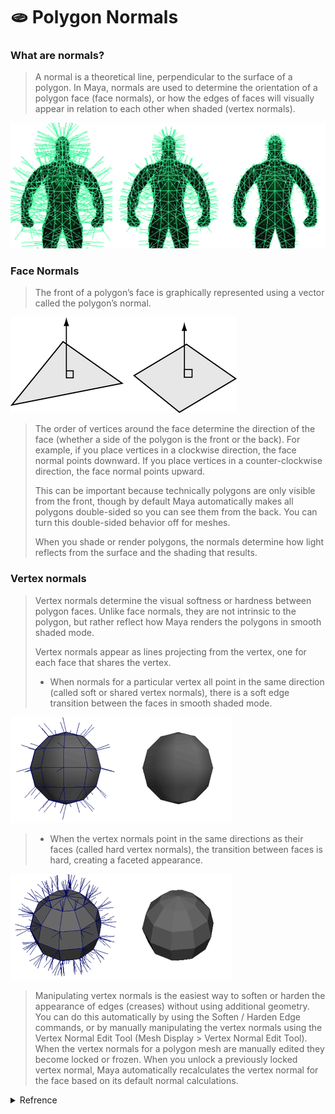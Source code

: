 # 🫓 Polygon Normals

### What are normals?

> A normal is a theoretical line, perpendicular to the surface of a polygon. In Maya, normals are used to determine the orientation of a polygon face (face normals), or how the edges of faces will visually appear in relation to each other when shaded (vertex normals).

![](<../.gitbook/assets/image (8).png>)

### Face Normals

> The front of a polygon’s face is graphically represented using a vector called the polygon’s normal.

![](<../.gitbook/assets/image (7).png>)

> The order of vertices around the face determine the direction of the face (whether a side of the polygon is the front or the back). For example, if you place vertices in a clockwise direction, the face normal points downward. If you place vertices in a counter-clockwise direction, the face normal points upward.&#x20;
>
> This can be important because technically polygons are only visible from the front, though by default Maya automatically makes all polygons double-sided so you can see them from the back. You can turn this double-sided behavior off for meshes.
>
> When you shade or render polygons, the normals determine how light reflects from the surface and the shading that results.

### Vertex normals

> Vertex normals determine the visual softness or hardness between polygon faces. Unlike face normals, they are not intrinsic to the polygon, but rather reflect how Maya renders the polygons in smooth shaded mode.
>
> Vertex normals appear as lines projecting from the vertex, one for each face that shares the vertex.
>
> * When normals for a particular vertex all point in the same direction (called soft or shared vertex normals), there is a soft edge transition between the faces in smooth shaded mode.

![](<../.gitbook/assets/image (1).png>)

> * When the vertex normals point in the same directions as their faces (called hard vertex normals), the transition between faces is hard, creating a faceted appearance.

![](<../.gitbook/assets/image (4).png>)

> Manipulating vertex normals is the easiest way to soften or harden the appearance of edges (creases) without using additional geometry. You can do this automatically by using the Soften / Harden Edge commands, or by manually manipulating the vertex normals using the Vertex Normal Edit Tool (Mesh Display > Vertex Normal Edit Tool). When the vertex normals for a polygon mesh are manually edited they become locked or frozen. When you unlock a previously locked vertex normal, Maya automatically recalculates the vertex normal for the face based on its default normal calculations.

<details>

<summary>Refrence</summary>

[https://knowledge.autodesk.com/support/maya/learn-explore/caas/CloudHelp/cloudhelp/2019/ENU/Maya-Modeling/files/GUID-9C257D44-924D-4B3F-ADEF-C71FAA98EAB1-htm.html](https://knowledge.autodesk.com/support/maya/learn-explore/caas/CloudHelp/cloudhelp/2019/ENU/Maya-Modeling/files/GUID-9C257D44-924D-4B3F-ADEF-C71FAA98EAB1-htm.html)

</details>
